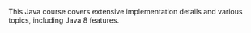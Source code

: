 This Java course covers extensive implementation details and various topics, including Java 8 features.
